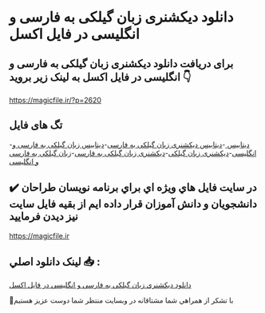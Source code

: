 # دانلود دیکشنری زبان گیلکی به فارسی و انگلیسی در فایل اکسل

## برای دریافت دانلود دیکشنری زبان گیلکی به فارسی و انگلیسی در فایل اکسل به لینک زیر بروید 👇

https://magicfile.ir/?p=2620

## تگ های فایل

-[دیتابیس ](https://magicfile.ir/product/%d8%af%db%8c%da%a9%d8%b4%d9%86%d8%b1%db%8c-%d8%b2%d8%a8%d8%a7%d9%86-%da%af%db%8c%d9%84%da%a9%db%8c-%d8%a8%d9%87-%d9%81%d8%a7%d8%b1%d8%b3%db%8c-%d9%88-%d8%a7%d9%86%da%af%d9%84%db%8c%d8%b3%db%8c/)-[دیتابیس دیکشنری زبان گیلکی به فارسی](https://magicfile.ir/product/%d8%af%db%8c%da%a9%d8%b4%d9%86%d8%b1%db%8c-%d8%b2%d8%a8%d8%a7%d9%86-%da%af%db%8c%d9%84%da%a9%db%8c-%d8%a8%d9%87-%d9%81%d8%a7%d8%b1%d8%b3%db%8c-%d9%88-%d8%a7%d9%86%da%af%d9%84%db%8c%d8%b3%db%8c/)-[دیتابیس زبان گیلکی به فارسی و انگلیسی](https://magicfile.ir/product/%d8%af%db%8c%da%a9%d8%b4%d9%86%d8%b1%db%8c-%d8%b2%d8%a8%d8%a7%d9%86-%da%af%db%8c%d9%84%da%a9%db%8c-%d8%a8%d9%87-%d9%81%d8%a7%d8%b1%d8%b3%db%8c-%d9%88-%d8%a7%d9%86%da%af%d9%84%db%8c%d8%b3%db%8c/)-[دیکشنری زبان گیلکی](https://magicfile.ir/product/%d8%af%db%8c%da%a9%d8%b4%d9%86%d8%b1%db%8c-%d8%b2%d8%a8%d8%a7%d9%86-%da%af%db%8c%d9%84%da%a9%db%8c-%d8%a8%d9%87-%d9%81%d8%a7%d8%b1%d8%b3%db%8c-%d9%88-%d8%a7%d9%86%da%af%d9%84%db%8c%d8%b3%db%8c/)-[دیکشنری زبان گیلکی به فارسی](https://magicfile.ir/product/%d8%af%db%8c%da%a9%d8%b4%d9%86%d8%b1%db%8c-%d8%b2%d8%a8%d8%a7%d9%86-%da%af%db%8c%d9%84%da%a9%db%8c-%d8%a8%d9%87-%d9%81%d8%a7%d8%b1%d8%b3%db%8c-%d9%88-%d8%a7%d9%86%da%af%d9%84%db%8c%d8%b3%db%8c/)-[زبان گیلکی به فارسی و انگلیسی](https://magicfile.ir/product/%d8%af%db%8c%da%a9%d8%b4%d9%86%d8%b1%db%8c-%d8%b2%d8%a8%d8%a7%d9%86-%da%af%db%8c%d9%84%da%a9%db%8c-%d8%a8%d9%87-%d9%81%d8%a7%d8%b1%d8%b3%db%8c-%d9%88-%d8%a7%d9%86%da%af%d9%84%db%8c%d8%b3%db%8c/)

## ✔️ در سايت فايل هاي ويژه اي براي برنامه نويسان طراحان دانشجويان و دانش آموزان قرار داده ايم از بقيه فايل سايت نيز ديدن فرماييد

https://magicfile.ir


## لينک دانلود اصلي 📥 :

[دانلود دیکشنری زبان گیلکی به فارسی و انگلیسی در فایل اکسل](https://magicfile.ir/product/%d8%af%db%8c%da%a9%d8%b4%d9%86%d8%b1%db%8c-%d8%b2%d8%a8%d8%a7%d9%86-%da%af%db%8c%d9%84%da%a9%db%8c-%d8%a8%d9%87-%d9%81%d8%a7%d8%b1%d8%b3%db%8c-%d9%88-%d8%a7%d9%86%da%af%d9%84%db%8c%d8%b3%db%8c/) 


🙏با تشکر از همراهي شما مشتاقانه در وبسایت منتظر شما دوست عزیز هستیم

